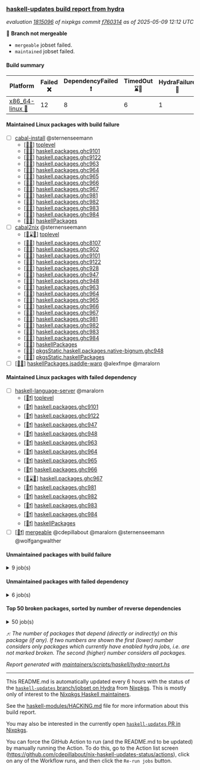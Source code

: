 ### [haskell-updates build report from hydra](https://hydra.nixos.org/jobset/nixpkgs/haskell-updates)
*evaluation [1815096](https://hydra.nixos.org/eval/1815096) of nixpkgs commit [f760314](https://github.com/NixOS/nixpkgs/commits/f760314aaed70a5d9e55fb0e25ae451ec5688cac) as of 2025-05-09 12:12 UTC*

🔴 **Branch not mergeable**
  * `mergeable` jobset failed.
  * `maintained` jobset failed.

#### Build summary

 | Platform | Failed ❌ | DependencyFailed ❗ | TimedOut ⌛🚫 | HydraFailure 🚧 | Unfinished ⏳ | Success ✅ | 
 | --- | --- | --- | --- | --- | --- | --- | 
 | [x86_64-linux 🐧](https://hydra.nixos.org/eval/1815096?filter=.x86_64-linux) | 12 | 8 | 6 | 1 | 3 | 7270 | 
#### Maintained Linux packages with build failure
- [ ] [cabal-install](https://hydra.nixos.org/eval/1815096?filter=cabal-install) @sternenseemann
  - [[🐧✅]](https://hydra.nixos.org/build/296516368) [toplevel](https://hydra.nixos.org/eval/1815096?filter=cabal-install)
  - [[🐧✅]](https://hydra.nixos.org/build/296516516) [haskell.packages.ghc9101](https://hydra.nixos.org/eval/1815096?filter=haskell.packages.ghc9101.cabal-install)
  - [[🐧❌]](https://hydra.nixos.org/build/296516558) [haskell.packages.ghc9122](https://hydra.nixos.org/eval/1815096?filter=haskell.packages.ghc9122.cabal-install)
  - [[🐧✅]](https://hydra.nixos.org/build/296516637) [haskell.packages.ghc963](https://hydra.nixos.org/eval/1815096?filter=haskell.packages.ghc963.cabal-install)
  - [[🐧✅]](https://hydra.nixos.org/build/296516660) [haskell.packages.ghc964](https://hydra.nixos.org/eval/1815096?filter=haskell.packages.ghc964.cabal-install)
  - [[🐧✅]](https://hydra.nixos.org/build/296516682) [haskell.packages.ghc965](https://hydra.nixos.org/eval/1815096?filter=haskell.packages.ghc965.cabal-install)
  - [[🐧✅]](https://hydra.nixos.org/build/296516714) [haskell.packages.ghc966](https://hydra.nixos.org/eval/1815096?filter=haskell.packages.ghc966.cabal-install)
  - [[🐧✅]](https://hydra.nixos.org/build/296516727) [haskell.packages.ghc967](https://hydra.nixos.org/eval/1815096?filter=haskell.packages.ghc967.cabal-install)
  - [[🐧✅]](https://hydra.nixos.org/build/296516760) [haskell.packages.ghc981](https://hydra.nixos.org/eval/1815096?filter=haskell.packages.ghc981.cabal-install)
  - [[🐧✅]](https://hydra.nixos.org/build/296516773) [haskell.packages.ghc982](https://hydra.nixos.org/eval/1815096?filter=haskell.packages.ghc982.cabal-install)
  - [[🐧✅]](https://hydra.nixos.org/build/296516831) [haskell.packages.ghc983](https://hydra.nixos.org/eval/1815096?filter=haskell.packages.ghc983.cabal-install)
  - [[🐧✅]](https://hydra.nixos.org/build/296516813) [haskell.packages.ghc984](https://hydra.nixos.org/eval/1815096?filter=haskell.packages.ghc984.cabal-install)
  - [[🐧✅]](https://hydra.nixos.org/build/296518104) [haskellPackages](https://hydra.nixos.org/eval/1815096?filter=haskellPackages.cabal-install)
- [ ] [cabal2nix](https://hydra.nixos.org/eval/1815096?filter=cabal2nix) @sternenseemann
  - [[🐧⌛🚫]](https://hydra.nixos.org/build/296526766) [toplevel](https://hydra.nixos.org/eval/1815096?filter=cabal2nix)
  - [[🐧✅]](https://hydra.nixos.org/build/296526736) [haskell.packages.ghc8107](https://hydra.nixos.org/eval/1815096?filter=haskell.packages.ghc8107.cabal2nix)
  - [[🐧✅]](https://hydra.nixos.org/build/296526742) [haskell.packages.ghc902](https://hydra.nixos.org/eval/1815096?filter=haskell.packages.ghc902.cabal2nix)
  - [[🐧✅]](https://hydra.nixos.org/build/296526745) [haskell.packages.ghc9101](https://hydra.nixos.org/eval/1815096?filter=haskell.packages.ghc9101.cabal2nix)
  - [[🐧❌]](https://hydra.nixos.org/build/296526753) [haskell.packages.ghc9122](https://hydra.nixos.org/eval/1815096?filter=haskell.packages.ghc9122.cabal2nix)
  - [[🐧✅]](https://hydra.nixos.org/build/296526756) [haskell.packages.ghc928](https://hydra.nixos.org/eval/1815096?filter=haskell.packages.ghc928.cabal2nix)
  - [[🐧✅]](https://hydra.nixos.org/build/296526758) [haskell.packages.ghc947](https://hydra.nixos.org/eval/1815096?filter=haskell.packages.ghc947.cabal2nix)
  - [[🐧✅]](https://hydra.nixos.org/build/296526761) [haskell.packages.ghc948](https://hydra.nixos.org/eval/1815096?filter=haskell.packages.ghc948.cabal2nix)
  - [[🐧✅]](https://hydra.nixos.org/build/296526769) [haskell.packages.ghc963](https://hydra.nixos.org/eval/1815096?filter=haskell.packages.ghc963.cabal2nix)
  - [[🐧✅]](https://hydra.nixos.org/build/296526777) [haskell.packages.ghc964](https://hydra.nixos.org/eval/1815096?filter=haskell.packages.ghc964.cabal2nix)
  - [[🐧✅]](https://hydra.nixos.org/build/296526784) [haskell.packages.ghc965](https://hydra.nixos.org/eval/1815096?filter=haskell.packages.ghc965.cabal2nix)
  - [[🐧✅]](https://hydra.nixos.org/build/296526785) [haskell.packages.ghc966](https://hydra.nixos.org/eval/1815096?filter=haskell.packages.ghc966.cabal2nix)
  - [[🐧✅]](https://hydra.nixos.org/build/296526792) [haskell.packages.ghc967](https://hydra.nixos.org/eval/1815096?filter=haskell.packages.ghc967.cabal2nix)
  - [[🐧✅]](https://hydra.nixos.org/build/296526797) [haskell.packages.ghc981](https://hydra.nixos.org/eval/1815096?filter=haskell.packages.ghc981.cabal2nix)
  - [[🐧✅]](https://hydra.nixos.org/build/296526798) [haskell.packages.ghc982](https://hydra.nixos.org/eval/1815096?filter=haskell.packages.ghc982.cabal2nix)
  - [[🐧✅]](https://hydra.nixos.org/build/296526807) [haskell.packages.ghc983](https://hydra.nixos.org/eval/1815096?filter=haskell.packages.ghc983.cabal2nix)
  - [[🐧✅]](https://hydra.nixos.org/build/296526802) [haskell.packages.ghc984](https://hydra.nixos.org/eval/1815096?filter=haskell.packages.ghc984.cabal2nix)
  - [[🐧✅]](https://hydra.nixos.org/build/296527196) [haskellPackages](https://hydra.nixos.org/eval/1815096?filter=haskellPackages.cabal2nix)
  - [[🐧✅]](https://hydra.nixos.org/build/296527621) [pkgsStatic.haskell.packages.native-bignum.ghc948](https://hydra.nixos.org/eval/1815096?filter=pkgsStatic.haskell.packages.native-bignum.ghc948.cabal2nix)
  - [[🐧✅]](https://hydra.nixos.org/build/296527623) [pkgsStatic.haskellPackages](https://hydra.nixos.org/eval/1815096?filter=pkgsStatic.haskellPackages.cabal2nix)
- [ ] [[🐧❌]](https://hydra.nixos.org/build/296520614) [haskellPackages.jsaddle-warp](https://hydra.nixos.org/eval/1815096?filter=haskellPackages.jsaddle-warp) @alexfmpe @maralorn
#### Maintained Linux packages with failed dependency
- [ ] [haskell-language-server](https://hydra.nixos.org/eval/1815096?filter=haskell-language-server) @maralorn
  - [[🐧❗]](https://hydra.nixos.org/build/296517077) [toplevel](https://hydra.nixos.org/eval/1815096?filter=haskell-language-server)
  - [[🐧❗]](https://hydra.nixos.org/build/296526778) [haskell.packages.ghc9101](https://hydra.nixos.org/eval/1815096?filter=haskell.packages.ghc9101.haskell-language-server)
  - [[🐧❗]](https://hydra.nixos.org/build/296526793) [haskell.packages.ghc9122](https://hydra.nixos.org/eval/1815096?filter=haskell.packages.ghc9122.haskell-language-server)
  - [[🐧❗]](https://hydra.nixos.org/build/296516666) [haskell.packages.ghc947](https://hydra.nixos.org/eval/1815096?filter=haskell.packages.ghc947.haskell-language-server)
  - [[🐧❗]](https://hydra.nixos.org/build/296516655) [haskell.packages.ghc948](https://hydra.nixos.org/eval/1815096?filter=haskell.packages.ghc948.haskell-language-server)
  - [[🐧❗]](https://hydra.nixos.org/build/296516677) [haskell.packages.ghc963](https://hydra.nixos.org/eval/1815096?filter=haskell.packages.ghc963.haskell-language-server)
  - [[🐧❗]](https://hydra.nixos.org/build/296516710) [haskell.packages.ghc964](https://hydra.nixos.org/eval/1815096?filter=haskell.packages.ghc964.haskell-language-server)
  - [[🐧❗]](https://hydra.nixos.org/build/296516744) [haskell.packages.ghc965](https://hydra.nixos.org/eval/1815096?filter=haskell.packages.ghc965.haskell-language-server)
  - [[🐧❗]](https://hydra.nixos.org/build/296516765) [haskell.packages.ghc966](https://hydra.nixos.org/eval/1815096?filter=haskell.packages.ghc966.haskell-language-server)
  - [[🐧⌛🚫]](https://hydra.nixos.org/build/296516792) [haskell.packages.ghc967](https://hydra.nixos.org/eval/1815096?filter=haskell.packages.ghc967.haskell-language-server)
  - [[🐧❗]](https://hydra.nixos.org/build/296516804) [haskell.packages.ghc981](https://hydra.nixos.org/eval/1815096?filter=haskell.packages.ghc981.haskell-language-server)
  - [[🐧❗]](https://hydra.nixos.org/build/296517035) [haskell.packages.ghc982](https://hydra.nixos.org/eval/1815096?filter=haskell.packages.ghc982.haskell-language-server)
  - [[🐧❗]](https://hydra.nixos.org/build/296517775) [haskell.packages.ghc983](https://hydra.nixos.org/eval/1815096?filter=haskell.packages.ghc983.haskell-language-server)
  - [[🐧❗]](https://hydra.nixos.org/build/296517076) [haskell.packages.ghc984](https://hydra.nixos.org/eval/1815096?filter=haskell.packages.ghc984.haskell-language-server)
  - [[🐧❗]](https://hydra.nixos.org/build/296519921) [haskellPackages](https://hydra.nixos.org/eval/1815096?filter=haskellPackages.haskell-language-server)
- [ ] [[🐧❗]](https://hydra.nixos.org/build/296527614) [mergeable](https://hydra.nixos.org/eval/1815096?filter=mergeable) @cdepillabout @maralorn @sternenseemann @wolfgangwalther
#### Unmaintained packages with build failure
<details><summary>9 job(s) </summary>

- [ ] [[🐧❌]](https://hydra.nixos.org/build/296519451) [haskellPackages.ghcide](https://hydra.nixos.org/eval/1815096?filter=haskellPackages.ghcide)  ⤴️ 2 | 26
- [ ] [[🐧❌]](https://hydra.nixos.org/build/296523016) [haskellPackages.symtegration](https://hydra.nixos.org/eval/1815096?filter=haskellPackages.symtegration)  ⤴️ 1 | 1
- [ ] [[🐧❌]](https://hydra.nixos.org/build/296519228) [haskellPackages.fb-util](https://hydra.nixos.org/eval/1815096?filter=haskellPackages.fb-util)  ⤴️ 0 | 4
- [ ] [[🐧❌]](https://hydra.nixos.org/build/296522870) [haskellPackages.stm-queue](https://hydra.nixos.org/eval/1815096?filter=haskellPackages.stm-queue)  ⤴️ 0 | 1
- [ ] [[🐧❌]](https://hydra.nixos.org/build/296518003) [haskellPackages.brick-calendar](https://hydra.nixos.org/eval/1815096?filter=haskellPackages.brick-calendar) 
- [ ] [[🐧❌]](https://hydra.nixos.org/build/296518686) [haskellPackages.copilot-verifier](https://hydra.nixos.org/eval/1815096?filter=haskellPackages.copilot-verifier) 
- [ ] [[🐧❌]](https://hydra.nixos.org/build/296520872) [haskellPackages.linear-tests](https://hydra.nixos.org/eval/1815096?filter=haskellPackages.linear-tests) 
- [ ] [[🐧❌]](https://hydra.nixos.org/build/296522576) [haskellPackages.servant-routes](https://hydra.nixos.org/eval/1815096?filter=haskellPackages.servant-routes) 
- [ ] [[🐧❌]](https://hydra.nixos.org/build/296523789) [haskellPackages.webdriver-precore](https://hydra.nixos.org/eval/1815096?filter=haskellPackages.webdriver-precore) 
</details>

#### Unmaintained packages with failed dependency
<details><summary>6 job(s) </summary>

- [ ] [[🐧❗]](https://hydra.nixos.org/build/296520102) [haskellPackages.hls-test-utils](https://hydra.nixos.org/eval/1815096?filter=haskellPackages.hls-test-utils)  ⤴️ 1 | 1
- [ ] [[🐧❗]](https://hydra.nixos.org/build/296527270) [haskellPackages.ghcjs-dom-hello](https://hydra.nixos.org/eval/1815096?filter=haskellPackages.ghcjs-dom-hello) 
- [ ] [[🐧❗]](https://hydra.nixos.org/build/296527359) [haskellPackages.ihaskell-symtegration](https://hydra.nixos.org/eval/1815096?filter=haskellPackages.ihaskell-symtegration) 
- [ ] [[🐧❗]](https://hydra.nixos.org/build/296527370) [haskellPackages.jsaddle-hello](https://hydra.nixos.org/eval/1815096?filter=haskellPackages.jsaddle-hello) 
- [ ] [[🐧❗]](https://hydra.nixos.org/build/296527628) [maintained](https://hydra.nixos.org/eval/1815096?filter=maintained) 
- [ ] [[🐧❗]](https://hydra.nixos.org/build/296523136) [haskellPackages.tasty-papi](https://hydra.nixos.org/eval/1815096?filter=haskellPackages.tasty-papi) 
</details>

#### Top 50 broken packages, sorted by number of reverse dependencies
<details><summary>50 job(s) </summary>

[haskell98](https://packdeps.haskellers.com/reverse/haskell98) ⤴️ 152  
[failure](https://packdeps.haskellers.com/reverse/failure) ⤴️ 72  
[enumerator](https://packdeps.haskellers.com/reverse/enumerator) ⤴️ 56  
[connection](https://packdeps.haskellers.com/reverse/connection) ⤴️ 50  
[util](https://packdeps.haskellers.com/reverse/util) ⤴️ 49  
[derive](https://packdeps.haskellers.com/reverse/derive) ⤴️ 48  
[fclabels](https://packdeps.haskellers.com/reverse/fclabels) ⤴️ 47  
[syb-with-class](https://packdeps.haskellers.com/reverse/syb-with-class) ⤴️ 42  
[MonadCatchIO-transformers](https://packdeps.haskellers.com/reverse/MonadCatchIO-transformers) ⤴️ 41  
[TypeCompose](https://packdeps.haskellers.com/reverse/TypeCompose) ⤴️ 41  
[PrimitiveArray](https://packdeps.haskellers.com/reverse/PrimitiveArray) ⤴️ 35  
[crypto-random](https://packdeps.haskellers.com/reverse/crypto-random) ⤴️ 35  
[dual](https://packdeps.haskellers.com/reverse/dual) ⤴️ 32  
[hsp](https://packdeps.haskellers.com/reverse/hsp) ⤴️ 32  
[language-ecmascript](https://packdeps.haskellers.com/reverse/language-ecmascript) ⤴️ 31  
[iteratee](https://packdeps.haskellers.com/reverse/iteratee) ⤴️ 29  
[composite-base](https://packdeps.haskellers.com/reverse/composite-base) ⤴️ 28  
[regexpr](https://packdeps.haskellers.com/reverse/regexpr) ⤴️ 27  
[text-format](https://packdeps.haskellers.com/reverse/text-format) ⤴️ 27  
[crypto-numbers](https://packdeps.haskellers.com/reverse/crypto-numbers) ⤴️ 25  
[either-unwrap](https://packdeps.haskellers.com/reverse/either-unwrap) ⤴️ 25  
[Crypto](https://packdeps.haskellers.com/reverse/Crypto) ⤴️ 22  
[crypto-pubkey](https://packdeps.haskellers.com/reverse/crypto-pubkey) ⤴️ 22  
[haskelldb](https://packdeps.haskellers.com/reverse/haskelldb) ⤴️ 22  
[wxdirect](https://packdeps.haskellers.com/reverse/wxdirect) ⤴️ 22  
[alg](https://packdeps.haskellers.com/reverse/alg) ⤴️ 21  
[hw-rankselect-base](https://packdeps.haskellers.com/reverse/hw-rankselect-base) ⤴️ 21  
[libxml-sax](https://packdeps.haskellers.com/reverse/libxml-sax) ⤴️ 21  
[wxc](https://packdeps.haskellers.com/reverse/wxc) ⤴️ 21  
[biocore](https://packdeps.haskellers.com/reverse/biocore) ⤴️ 20  
[hw-excess](https://packdeps.haskellers.com/reverse/hw-excess) ⤴️ 20  
[reform](https://packdeps.haskellers.com/reverse/reform) ⤴️ 20  
[wxcore](https://packdeps.haskellers.com/reverse/wxcore) ⤴️ 20  
[attoparsec-enumerator](https://packdeps.haskellers.com/reverse/attoparsec-enumerator) ⤴️ 19  
[cprng-aes](https://packdeps.haskellers.com/reverse/cprng-aes) ⤴️ 19  
[fay](https://packdeps.haskellers.com/reverse/fay) ⤴️ 19  
[harp](https://packdeps.haskellers.com/reverse/harp) ⤴️ 19  
[hsx2hs](https://packdeps.haskellers.com/reverse/hsx2hs) ⤴️ 19  
[hw-balancedparens](https://packdeps.haskellers.com/reverse/hw-balancedparens) ⤴️ 19  
[ixset](https://packdeps.haskellers.com/reverse/ixset) ⤴️ 19  
[mmsyn2](https://packdeps.haskellers.com/reverse/mmsyn2) ⤴️ 19  
[wx](https://packdeps.haskellers.com/reverse/wx) ⤴️ 19  
[asn1-data](https://packdeps.haskellers.com/reverse/asn1-data) ⤴️ 18  
[bytestring-show](https://packdeps.haskellers.com/reverse/bytestring-show) ⤴️ 18  
[dbus-core](https://packdeps.haskellers.com/reverse/dbus-core) ⤴️ 18  
[digit](https://packdeps.haskellers.com/reverse/digit) ⤴️ 18  
[gtksourceview2](https://packdeps.haskellers.com/reverse/gtksourceview2) ⤴️ 18  
[hw-rankselect](https://packdeps.haskellers.com/reverse/hw-rankselect) ⤴️ 18  
[wrapped](https://packdeps.haskellers.com/reverse/wrapped) ⤴️ 18  
[HGamer3D-Data](https://packdeps.haskellers.com/reverse/HGamer3D-Data) ⤴️ 17  
</details>


*⤴️: The number of packages that depend (directly or indirectly) on this package (if any). If two numbers are shown the first (lower) number considers only packages which currently have enabled hydra jobs, i.e. are not marked broken. The second (higher) number considers all packages.*

*Report generated with [maintainers/scripts/haskell/hydra-report.hs](https://github.com/NixOS/nixpkgs/blob/haskell-updates/maintainers/scripts/haskell/hydra-report.hs)*


----------------------------------------------------------------------

This README.md is automatically updated every 6 hours with the status of the
[`haskell-updates` branch/jobset on Hydra](https://hydra.nixos.org/jobset/nixpkgs/haskell-updates)
from [Nixpkgs](https://github.com/NixOS/nixpkgs).  This is mostly only of
interest to the [Nixpkgs Haskell maintainers](https://github.com/orgs/NixOS/teams/haskell).

See the
[haskell-modules/HACKING.md](https://github.com/NixOS/nixpkgs/blob/haskell-updates/pkgs/development/haskell-modules/HACKING.md)
file for more information about this build report.

You may also be interested in the currently open
[`haskell-updates` PR in Nixpkgs](https://github.com/nixos/nixpkgs/pulls?q=is%3Apr+is%3Aopen+head%3Ahaskell-updates).

You can force the GitHub Action to run (and the README.md to be updated) by
manually running the Action.  To do this, go to the Action list screen
(https://github.com/cdepillabout/nix-haskell-updates-status/actions),
click on any of the Workflow runs, and then click the `Re-run jobs` button.
